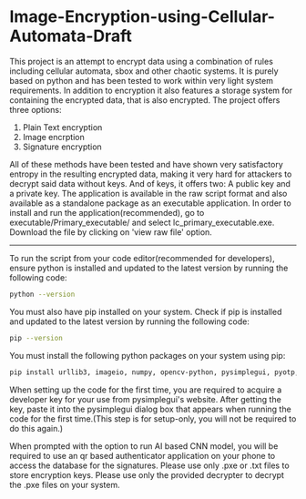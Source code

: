 # Image-Encryption-using-Cellular-Automata-Draft


This project is an attempt to encrypt data using a combination of rules including cellular automata, sbox and other chaotic systems. It is purely based on python and has been tested to work within very light system requirements. In addition to encryption it also features a storage system for containing the encrypted data, that is also encrypted.
The project offers three options: 
1. Plain Text encryption
2. Image encrption
3. Signature encryption

All of these methods have been tested and have shown very satisfactory entropy in the resulting encrypted data, making it very hard for attackers to decrypt said data without keys. And of keys, it offers two: A public key and a private key.
The application is available in the raw script format and also available as a standalone package as an executable application. In order to install and run the application(recommended), go to executable/Primary_executable/ and select lc_primary_executable.exe. Download the file by clicking on 'view raw file' option.

---
To run the script from your code editor(recommended for developers), ensure python is installed and updated to the latest version by running the following code:
```bash
python --version
```
You must also have pip installed on your system. Check if pip is installed and updated to the latest version by running the following code:
```bash
pip --version
```
You must install the following python packages on your system using pip:
```bash
pip install urllib3, imageio, numpy, opencv-python, pysimplegui, pyotp, qrcode, tensorflow, bcrypt, pyrebase, firebase-admin, requests, sockets
```

When setting up the code for the first time, you are required to acquire a developer key for your use from pysimplegui's website. After getting the key, paste it into the pysimplegui dialog box that appears when running the code for the first time.(This step is for setup-only, you will not be required to do this again.)

When prompted with the option to run AI based CNN model, you will be required to use an qr based authenticator application on your phone to access the database for the signatures.
Please use only .pxe or .txt files to store encryption keys. Please use only the provided decrypter to decrypt the .pxe files on your system.